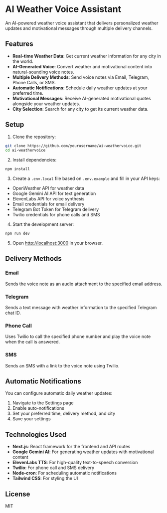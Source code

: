 # AI Weather Voice Assistant

An AI-powered weather voice assistant that delivers personalized weather updates and motivational messages through multiple delivery channels.

## Features

- **Real-time Weather Data**: Get current weather information for any city in the world.
- **AI-Generated Voice**: Convert weather and motivational content into natural-sounding voice notes.
- **Multiple Delivery Methods**: Send voice notes via Email, Telegram, Phone Calls, or SMS.
- **Automatic Notifications**: Schedule daily weather updates at your preferred time.
- **Motivational Messages**: Receive AI-generated motivational quotes alongside your weather updates.
- **City Selection**: Search for any city to get its current weather data.

## Setup

1. Clone the repository:
```bash
git clone https://github.com/yourusername/ai-weathervoice.git
cd ai-weathervoice
```

2. Install dependencies:
```bash
npm install
```

3. Create a `.env.local` file based on `.env.example` and fill in your API keys:
- OpenWeather API for weather data
- Google Gemini AI API for text generation
- ElevenLabs API for voice synthesis
- Email credentials for email delivery
- Telegram Bot Token for Telegram delivery
- Twilio credentials for phone calls and SMS

4. Start the development server:
```bash
npm run dev
```

5. Open [http://localhost:3000](http://localhost:3000) in your browser.

## Delivery Methods

### Email
Sends the voice note as an audio attachment to the specified email address.

### Telegram
Sends a text message with weather information to the specified Telegram chat ID.

### Phone Call
Uses Twilio to call the specified phone number and play the voice note when the call is answered.

### SMS
Sends an SMS with a link to the voice note using Twilio.

## Automatic Notifications

You can configure automatic daily weather updates:
1. Navigate to the Settings page
2. Enable auto-notifications
3. Set your preferred time, delivery method, and city
4. Save your settings

## Technologies Used

- **Next.js**: React framework for the frontend and API routes
- **Google Gemini AI**: For generating weather updates with motivational content
- **ElevenLabs TTS**: For high-quality text-to-speech conversion
- **Twilio**: For phone call and SMS delivery
- **Node-cron**: For scheduling automatic notifications
- **Tailwind CSS**: For styling the UI

## License

MIT 